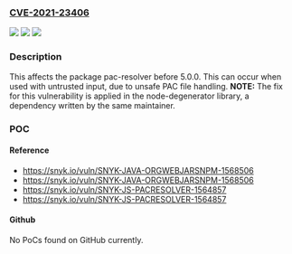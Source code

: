 ### [CVE-2021-23406](https://cve.mitre.org/cgi-bin/cvename.cgi?name=CVE-2021-23406)
![](https://img.shields.io/static/v1?label=Product&message=pac-resolver&color=blue)
![](https://img.shields.io/static/v1?label=Version&message=%3C%205.0.0%20&color=brighgreen)
![](https://img.shields.io/static/v1?label=Vulnerability&message=Remote%20Code%20Execution%20(RCE)&color=brighgreen)

### Description

This affects the package pac-resolver before 5.0.0. This can occur when used with untrusted input, due to unsafe PAC file handling. **NOTE:** The fix for this vulnerability is applied in the node-degenerator library, a dependency written by the same maintainer.

### POC

#### Reference
- https://snyk.io/vuln/SNYK-JAVA-ORGWEBJARSNPM-1568506
- https://snyk.io/vuln/SNYK-JAVA-ORGWEBJARSNPM-1568506
- https://snyk.io/vuln/SNYK-JS-PACRESOLVER-1564857
- https://snyk.io/vuln/SNYK-JS-PACRESOLVER-1564857

#### Github
No PoCs found on GitHub currently.

